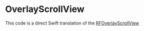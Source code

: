 # OverlayScrollView
This code is a direct Swift translation of the [RFOverlayScrollView](https://github.com/rheinfabrik/RFOverlayScrollView)
